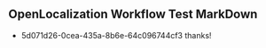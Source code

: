 ## OpenLocalization Workflow Test MarkDown
* 5d071d26-0cea-435a-8b6e-64c096744cf3 thanks!

<!--HONumber=Jul16_HO2-->


